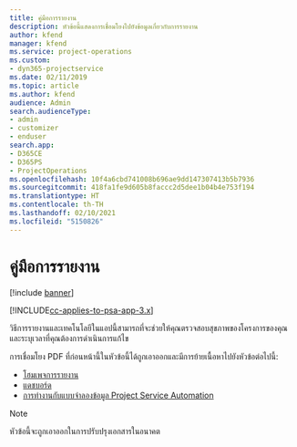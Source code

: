 ```yaml
---
title: คู่มือการรายงาน
description: หัวข้อนี้แสดงการเชื่อมโยงไปยังข้อมูลเกี่ยวกับการรายงาน
author: kfend
manager: kfend
ms.service: project-operations
ms.custom:
- dyn365-projectservice
ms.date: 02/11/2019
ms.topic: article
ms.author: kfend
audience: Admin
search.audienceType:
- admin
- customizer
- enduser
search.app:
- D365CE
- D365PS
- ProjectOperations
ms.openlocfilehash: 10f4a6cbd741008b696ae9dd147307413b5b7936
ms.sourcegitcommit: 418fa1fe9d605b8faccc2d5dee1b04b4e753f194
ms.translationtype: HT
ms.contentlocale: th-TH
ms.lasthandoff: 02/10/2021
ms.locfileid: "5150826"
---
```

# <a name="reporting-guide"></a>คู่มือการรายงาน

[!include [banner](../../includes/psa-now-project-operations.md)]

[!INCLUDE[cc-applies-to-psa-app-3.x](../../includes/cc-applies-to-psa-app-3x.md)]

วิธีการรายงานและเทคโนโลยีในแอปนี้สามารถที่จะช่วยให้คุณตรวจสอบสุขภาพของโครงการของคุณ และระบุเวลาที่คุณต้องการดำเนินการแก้ไข 

การเชื่อมโยง PDF ที่ก่อนหน้านี้ในหัวข้อนี้ได้ถูกเอาออกและมีการย้ายเนื้อหาไปยังหัวข้อต่อไปนี้:

- [โฮมเพจการรายงาน](../reports-reporting-dynamics-365-project-service.md)
- [แดชบอร์ด](../reports-dashboards.md)
- [การทำงานกับแบบจำลองข้อมูล Project Service Automation](../reports-working-project-service-data-model.md)

> [!NOTE]
> หัวข้อนี้จะถูกเอาออกในการปรับปรุงเอกสารในอนาคต 
